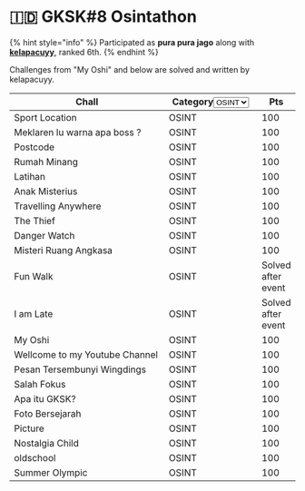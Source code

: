 # 🇮🇩 GKSK#8 Osintathon

{% hint style="info" %}
Participated as **pura pura jago** along with [**kelapacuyy**](https://github.com/kelapacuyy/), ranked 6th.
{% endhint %}

Challenges from "My Oshi" and below are solved and written by kelapacuyy.&#x20;

<table><thead><tr><th width="343">Chall</th><th width="188">Category<select><option value="1zH81Pm02Zsr" label="OSINT" color="blue"></option></select></th><th>Pts</th></tr></thead><tbody><tr><td>Sport Location</td><td><span data-option="1zH81Pm02Zsr">OSINT</span></td><td>100</td></tr><tr><td>Meklaren lu warna apa boss ?</td><td><span data-option="1zH81Pm02Zsr">OSINT</span></td><td>100</td></tr><tr><td>Postcode</td><td><span data-option="1zH81Pm02Zsr">OSINT</span></td><td>100</td></tr><tr><td>Rumah Minang</td><td><span data-option="1zH81Pm02Zsr">OSINT</span></td><td>100</td></tr><tr><td>Latihan</td><td><span data-option="1zH81Pm02Zsr">OSINT</span></td><td>100</td></tr><tr><td>Anak Misterius</td><td><span data-option="1zH81Pm02Zsr">OSINT</span></td><td>100</td></tr><tr><td>Travelling Anywhere</td><td><span data-option="1zH81Pm02Zsr">OSINT</span></td><td>100</td></tr><tr><td>The Thief</td><td><span data-option="1zH81Pm02Zsr">OSINT</span></td><td>100</td></tr><tr><td>Danger Watch</td><td><span data-option="1zH81Pm02Zsr">OSINT</span></td><td>100</td></tr><tr><td>Misteri Ruang Angkasa</td><td><span data-option="1zH81Pm02Zsr">OSINT</span></td><td>100</td></tr><tr><td>Fun Walk</td><td><span data-option="1zH81Pm02Zsr">OSINT</span></td><td>Solved after event</td></tr><tr><td>I am Late</td><td><span data-option="1zH81Pm02Zsr">OSINT</span></td><td>Solved after event</td></tr><tr><td>My Oshi</td><td><span data-option="1zH81Pm02Zsr">OSINT</span></td><td>100</td></tr><tr><td>Wellcome to my Youtube Channel</td><td><span data-option="1zH81Pm02Zsr">OSINT</span></td><td>100</td></tr><tr><td>Pesan Tersembunyi Wingdings</td><td><span data-option="1zH81Pm02Zsr">OSINT</span></td><td>100</td></tr><tr><td>Salah Fokus</td><td><span data-option="1zH81Pm02Zsr">OSINT</span></td><td>100</td></tr><tr><td>Apa itu GKSK?</td><td><span data-option="1zH81Pm02Zsr">OSINT</span></td><td>100</td></tr><tr><td>Foto Bersejarah</td><td><span data-option="1zH81Pm02Zsr">OSINT</span></td><td>100</td></tr><tr><td>Picture</td><td><span data-option="1zH81Pm02Zsr">OSINT</span></td><td>100</td></tr><tr><td>Nostalgia Child</td><td><span data-option="1zH81Pm02Zsr">OSINT</span></td><td>100</td></tr><tr><td>oldschool</td><td><span data-option="1zH81Pm02Zsr">OSINT</span></td><td>100</td></tr><tr><td>Summer Olympic</td><td><span data-option="1zH81Pm02Zsr">OSINT</span></td><td>100</td></tr></tbody></table>

